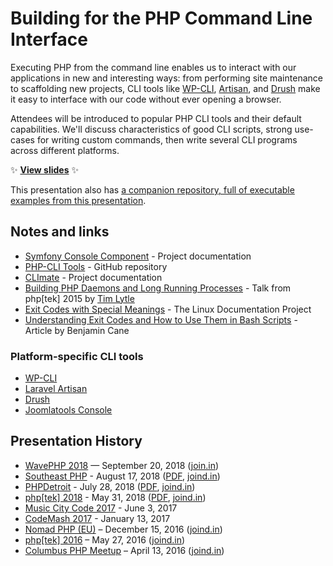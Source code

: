 # Building for the PHP Command Line Interface

Executing PHP from the command line enables us to interact with our applications in new and interesting ways: from performing site maintenance to scaffolding new projects, CLI tools like [WP-CLI](http://wp-cli.org/), [Artisan](https://laravel.com/docs/5.1/artisan), and [Drush](http://www.drush.org/en/master/) make it easy to interface with our code without ever opening a browser.

Attendees will be introduced to popular PHP CLI tools and their default capabilities. We'll discuss characteristics of good CLI scripts, strong use-cases for writing custom commands, then write several CLI programs across different platforms.

:sparkles: **[View slides](https://stevegrunwell.github.io/building-for-php-cli)** :sparkles:

This presentation also has [a companion repository, full of executable examples from this presentation](https://github.com/stevegrunwell/php-cli-examples).


## Notes and links

* [Symfony Console Component](http://symfony.com/doc/current/components/console/introduction.html) - Project documentation
* [PHP-CLI Tools](https://github.com/wp-cli/php-cli-tools) - GitHub repository
* [CLImate](https://climate.thephpleague.com/) - Project documentation
* [Building PHP Daemons and Long Running Processes](https://prezi.com/pymsnzwlieqt/building-php-daemons-and-long-running-processes-tek15/) - Talk from php[tek] 2015 by [Tim Lytle](http://timlytle.net)
* [Exit Codes with Special Meanings](http://tldp.org/LDP/abs/html/exitcodes.html) - The Linux Documentation Project
* [Understanding Exit Codes and How to Use Them in Bash Scripts](http://bencane.com/2014/09/02/understanding-exit-codes-and-how-to-use-them-in-bash-scripts/) - Article by Benjamin Cane


### Platform-specific CLI tools

* [WP-CLI](http://wp-cli.org/)
* [Laravel Artisan](https://laravel.com/docs/5.1/artisan)
* [Drush](http://www.drush.org/en/master/)
* [Joomlatools Console](https://www.joomlatools.com/developer/tools/console/)


## Presentation History

* [WavePHP 2018](https://wavephp.com/) — September 20, 2018 ([join.in](https://joind.in/talk/6908c))
* [Southeast PHP](https://southeastphp.com/) - August 17, 2018 ([PDF](https://github.com/stevegrunwell/building-for-php-cli/releases/download/southeastphp-2018/slides.pdf), [joind.in](https://joind.in/talk/ed2e4))
* [PHPDetroit](https://phpdetroit.io/) - July 28, 2018 ([PDF](https://github.com/stevegrunwell/building-for-php-cli/releases/download/phpdetroit-2018/slides.pdf), [joind.in](https://joind.in/talk/e6d00))
* [php[tek] 2018](https://tek18.phparch.com/speakers/steve-grunwell/) - May 31, 2018 ([PDF](https://github.com/stevegrunwell/building-for-php-cli/releases/download/phptek-2018/slides.pdf), [joind.in](https://joind.in/talk/c6025))
* [Music City Code 2017](https://www.musiccitycode.com/) - June 3, 2017
* [CodeMash 2017](http://www.codemash.org/) - January 13, 2017
* [Nomad PHP (EU)](https://nomadphp.com/nomadphp-2016-12-eu/) – December 15, 2016 ([joind.in](https://joind.in/talk/dce28))
* [php[tek] 2016](https://tek16.phparch.com/speakers/#66432) – May 27, 2016 ([joind.in](https://joind.in/talk/ce9a4))
* [Columbus PHP Meetup](http://www.meetup.com/phpphp/events/229434721/) – April 13, 2016 ([joind.in](https://joind.in/talk/e9465))
